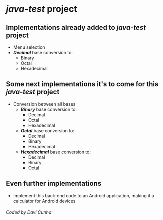 # _java-test_ project
## Implementations already added to _java-test_ project
* Menu selection
* _**Decimal**_ base conversion to:
    * Binary
    * Octal
    * Hexadecimal

## Some next implementations it's to come for this _java-test_ project
* Conversion between all bases
    * _**Binary**_ base conversion to:
        * Decimal
        * Octal
        * Hexadecimal
    * _**Octal**_ base conversion to:
        * Decimal
        * Binary
        * Hexadecimal
    * _**Hexadecimal**_ base conversion to:
        * Decimal
        * Binary
        * Octal

## Even further implementations
 * Implement this back-end code to an Android application, making it a calculator for Android devices


###### Coded by Davi Cunha
